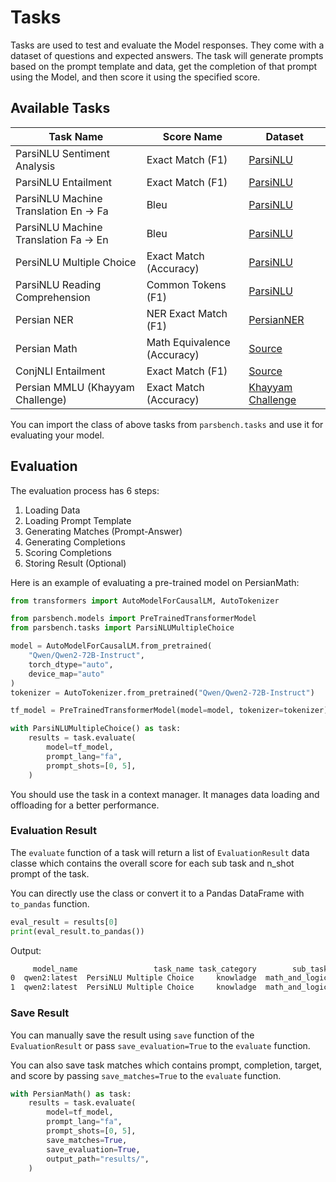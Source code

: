 # Tasks

Tasks are used to test and evaluate the Model responses. They come with a dataset of questions and expected answers. The task will generate prompts based on the prompt template and data, get the completion of that prompt using the Model, and then score it using the specified score.

## Available Tasks

| Task Name                   | Score Name       | Dataset      |
|-----------------------------|------------------|--------------|
| ParsiNLU Sentiment Analysis | Exact Match (F1) | [ParsiNLU](https://huggingface.co/datasets/persiannlp/parsinlu_sentiment) |
| ParsiNLU Entailment | Exact Match (F1) | [ParsiNLU](https://huggingface.co/datasets/persiannlp/parsinlu_entailment) |
| ParsiNLU Machine Translation En -> Fa | Bleu | [ParsiNLU](https://huggingface.co/datasets/persiannlp/parsinlu_translation_en_fa) |
| ParsiNLU Machine Translation Fa -> En | Bleu | [ParsiNLU](https://huggingface.co/datasets/persiannlp/parsinlu_translation_fa_en) |
| PersiNLU Multiple Choice | Exact Match (Accuracy) | [ParsiNLU](https://github.com/persiannlp/parsinlu) |
| ParsiNLU Reading Comprehension | Common Tokens (F1) | [ParsiNLU](https://huggingface.co/datasets/persiannlp/parsinlu_reading_comprehension) |
| Persian NER | NER Exact Match (F1) | [PersianNER](https://github.com/HaniehP/PersianNER) |
| Persian Math | Math Equivalence (Accuracy) | [Source](https://github.com/Ipouyall/Benchmarking_ChatGPT_for_Persian) |
| ConjNLI Entailment | Exact Match (F1) | [Source](https://github.com/Ipouyall/Benchmarking_ChatGPT_for_Persian) |
| Persian MMLU (Khayyam Challenge) | Exact Match (Accuracy) | [Khayyam Challenge](https://huggingface.co/datasets/raia-center/khayyam-challenge) |

You can import the class of above tasks from `parsbench.tasks` and use it for evaluating your model.

## Evaluation

The evaluation process has 6 steps:

1. Loading Data
2. Loading Prompt Template
3. Generating Matches (Prompt-Answer)
4. Generating Completions
5. Scoring Completions
6. Storing Result (Optional)

Here is an example of evaluating a pre-trained model on PersianMath:

```python
from transformers import AutoModelForCausalLM, AutoTokenizer

from parsbench.models import PreTrainedTransformerModel
from parsbench.tasks import ParsiNLUMultipleChoice

model = AutoModelForCausalLM.from_pretrained(
    "Qwen/Qwen2-72B-Instruct",
    torch_dtype="auto",
    device_map="auto"
)
tokenizer = AutoTokenizer.from_pretrained("Qwen/Qwen2-72B-Instruct")

tf_model = PreTrainedTransformerModel(model=model, tokenizer=tokenizer)

with ParsiNLUMultipleChoice() as task:
    results = task.evaluate(
        model=tf_model,
        prompt_lang="fa",
        prompt_shots=[0, 5],
    )
```

You should use the task in a context manager. It manages data loading and offloading for a better performance.

### Evaluation Result

The `evaluate` function of a task will return a list of `EvaluationResult` data classe which contains the overall score for each sub task and n_shot prompt of the task.

You can directly use the class or convert it to a Pandas DataFrame with `to_pandas` function.

```python
eval_result = results[0]
print(eval_result.to_pandas())
```

Output:

```txt
     model_name                 task_name task_category        sub_task  n_shots   score_name     score
0  qwen2:latest  PersiNLU Multiple Choice     knowladge  math_and_logic        0  Exact Match  0.600000
1  qwen2:latest  PersiNLU Multiple Choice     knowladge  math_and_logic        3  Exact Match  0.285714
```

### Save Result

You can manually save the result using `save` function of the `EvaluationResult` or pass `save_evaluation=True` to the `evaluate` function.

You can also save task matches which contains prompt, completion, target, and score by passing `save_matches=True` to the `evaluate` function.

```python
with PersianMath() as task:
    results = task.evaluate(
        model=tf_model,
        prompt_lang="fa",
        prompt_shots=[0, 5],
        save_matches=True,
        save_evaluation=True,
        output_path="results/",
    )
```
